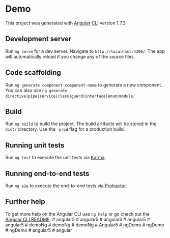 # Demo

This project was generated with [Angular CLI](https://github.com/angular/angular-cli) version 1.7.3.

## Development server

Run `ng serve` for a dev server. Navigate to `http://localhost:4200/`. The app will automatically reload if you change any of the source files.

## Code scaffolding

Run `ng generate component component-name` to generate a new component. You can also use `ng generate directive|pipe|service|class|guard|interface|enum|module`.

## Build

Run `ng build` to build the project. The build artifacts will be stored in the `dist/` directory. Use the `-prod` flag for a production build.

## Running unit tests

Run `ng test` to execute the unit tests via [Karma](https://karma-runner.github.io).

## Running end-to-end tests

Run `ng e2e` to execute the end-to-end tests via [Protractor](http://www.protractortest.org/).

## Further help

To get more help on the Angular CLI use `ng help` or go check out the [Angular CLI README](https://github.com/angular/angular-cli/blob/master/README.md).
#   a n g u l a r 5  
 #   a n g u l a r 5  
 #   a n g u l a r 5  
 #   a n g u l a r 5  
 #   a n g u l a r 5  
 #   d e m o N g  
 #   d e m o N g  
 #   d e m o N g  
 #   A n g u l a r 5  
 #   n g D e m o  
 #   n g D e m o  
 #   n g D e m o  
 #   a n g u l a r 5  
 #   a n g u l a r  
 